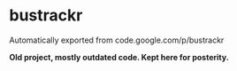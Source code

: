 # bustrackr
Automatically exported from code.google.com/p/bustrackr

**Old project, mostly outdated code. Kept here for posterity.**
